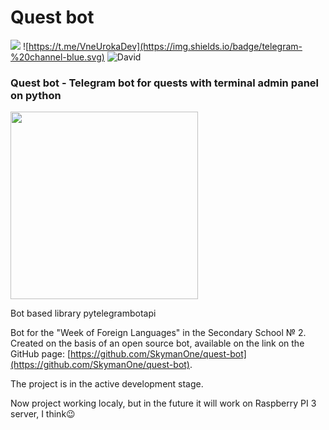 # Quest bot
![](https://img.shields.io/badge/python-v3.6.4-blue.svg)
![https://t.me/VneUrokaDev](https://img.shields.io/badge/telegram-%20channel-blue.svg)
![David](https://img.shields.io/david/expressjs/express.svg)


### Quest bot - Telegram bot for quests with terminal admin panel on python

<img src="https://pp.userapi.com/c841329/v841329975/75686/7hi-DEhAwXk.jpg" data-canonical-src="https://gyazo.com/eb5c5741b6a9a16c692170a41a49c858.png" width="300" height="300" />

Bot based library pytelegrambotapi

Bot for the "Week of Foreign Languages" in the Secondary School № 2. Created on the basis of an open source bot, available on the link on the GitHub page: [https://github.com/SkymanOne/quest-bot](https://github.com/SkymanOne/quest-bot).

The project is in the active development stage.

Now project working localy, but in the future it will work on Raspberry PI 3 server, I think😉 
